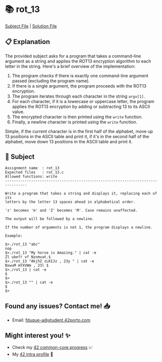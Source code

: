 # :books: rot_13

[Subject File](./subject.en.txt) | [Solution File](./rot_13.c)

## :clipboard: Explanation


The provided subject asks for a program that takes a command-line argument as a string and applies the ROT13 encryption algorithm to each letter in the string. Here's a brief overview of the implementation:

1. The program checks if there is exactly one command-line argument passed (excluding the program name).
2. If there is a single argument, the program proceeds with the ROT13 encryption.
3. The program iterates through each character in the string `argv[1]`.
4. For each character, if it is a lowercase or uppercase letter, the program applies the ROT13 encryption by adding or subtracting 13 to its ASCII value.
5. The encrypted character is then printed using the `write` function.
6. Finally, a newline character is printed using the `write` function.

Simple, if the current character is in the first half of the alphabet, move up 13 positions in the ASCII table and print it, if it's in the second half of the alphabet, move down 13 positions in the ASCII table and print it.

## :pencil: Subject

```
Assignment name  : rot_13
Expected files   : rot_13.c
Allowed functions: write
--------------------------------------------------------------------------------

Write a program that takes a string and displays it, replacing each of its
letters by the letter 13 spaces ahead in alphabetical order.

'z' becomes 'm' and 'Z' becomes 'M'. Case remains unaffected.

The output will be followed by a newline.

If the number of arguments is not 1, the program displays a newline.

Example:

$>./rot_13 "abc"
nop
$>./rot_13 "My horse is Amazing." | cat -e
Zl ubefr vf Nznmvat.$
$>./rot_13 "AkjhZ zLKIJz , 23y " | cat -e
NxwuM mYXVWm , 23l $
$>./rot_13 | cat -e
$
$>
$>./rot_13 "" | cat -e
$
$>

```

## Found any issues? Contact me! 📥

- Email: fduque-a@student.42porto.com

## Might interest you! :sparkles:

- Check my [42 common-core progress](https://github.com/fduquea/42cursus) :chart_with_upwards_trend:
- My [42 intra profile](https://profile.intra.42.fr/users/fduque-a) :bust_in_silhouette: